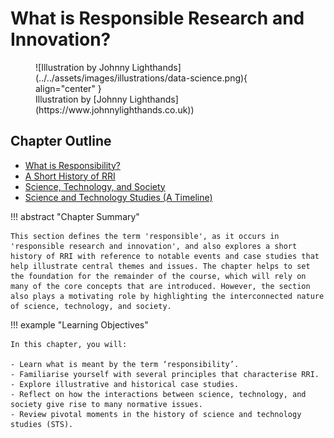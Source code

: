 # What is Responsible Research and Innovation?

<figure markdown>
  ![Illustration by Johnny Lighthands](../../assets/images/illustrations/data-science.png){ align="center" }
  <figcaption>Illustration by [Johnny Lighthands](https://www.johnnylighthands.co.uk))</figcaption>
</figure>

## Chapter Outline

- [What is Responsibility?](responsibility.md)
- [A Short History of RRI](history.md)
- [Science, Technology, and Society](sts.md)
- [Science and Technology Studies (A Timeline)](timeline.md)

!!! abstract "Chapter Summary"

    This section defines the term 'responsible', as it occurs in 'responsible research and innovation', and also explores a short history of RRI with reference to notable events and case studies that help illustrate central themes and issues. The chapter helps to set the foundation for the remainder of the course, which will rely on many of the core concepts that are introduced. However, the section also plays a motivating role by highlighting the interconnected nature of science, technology, and society.

!!! example "Learning Objectives"

    In this chapter, you will:
    
    - Learn what is meant by the term ‘responsibility’.
    - Familiarise yourself with several principles that characterise RRI.
    - Explore illustrative and historical case studies.
    - Reflect on how the interactions between science, technology, and society give rise to many normative issues.
    - Review pivotal moments in the history of science and technology studies (STS).
